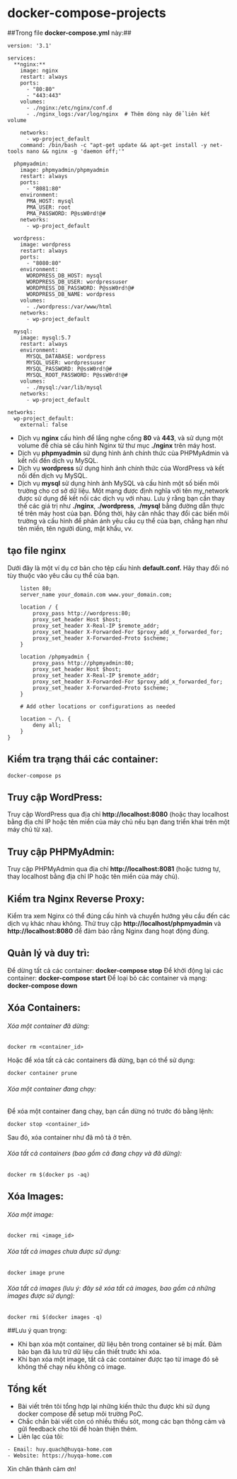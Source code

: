 # docker-compose-projects
##Trong file **docker-compose.yml** này:##
```
version: '3.1'

services:
  **nginx:**
    image: nginx
    restart: always
    ports:
      - "80:80"
      - "443:443"
    volumes:
      - ./nginx:/etc/nginx/conf.d
      - ./nginx_logs:/var/log/nginx  # Thêm dòng này để liên kết volume

    networks:
      - wp-project_default
    command: /bin/bash -c "apt-get update && apt-get install -y net-tools nano && nginx -g 'daemon off;'"

  phpmyadmin:
    image: phpmyadmin/phpmyadmin
    restart: always
    ports:
      - "8081:80"
    environment:
      PMA_HOST: mysql
      PMA_USER: root
      PMA_PASSWORD: P@ssW0rd!@#
    networks:
      - wp-project_default

  wordpress:
    image: wordpress
    restart: always
    ports:
      - "8080:80"
    environment:
      WORDPRESS_DB_HOST: mysql
      WORDPRESS_DB_USER: wordpressuser
      WORDPRESS_DB_PASSWORD: P@ssW0rd!@#
      WORDPRESS_DB_NAME: wordpress
    volumes:
      - ./wordpress:/var/www/html
    networks:
      - wp-project_default

  mysql:
    image: mysql:5.7
    restart: always
    environment:
      MYSQL_DATABASE: wordpress
      MYSQL_USER: wordpressuser
      MYSQL_PASSWORD: P@ssW0rd!@#
      MYSQL_ROOT_PASSWORD: P@ssW0rd!@#
    volumes:
      - ./mysql:/var/lib/mysql
    networks:
      - wp-project_default

networks:
  wp-project_default:
    external: false
```
- Dịch vụ **nginx** cấu hình để lắng nghe cổng **80** và **443**, và sử dụng một volume để chia sẻ cấu hình Nginx từ thư mục **./nginx** trên máy host.
- Dịch vụ **phpmyadmin** sử dụng hình ảnh chính thức của PHPMyAdmin và kết nối đến dịch vụ MySQL.
- Dịch vụ **wordpress** sử dụng hình ảnh chính thức của WordPress và kết nối đến dịch vụ MySQL.
- Dịch vụ **mysql** sử dụng hình ảnh MySQL và cấu hình một số biến môi trường cho cơ sở dữ liệu.
Một mạng được định nghĩa với tên my_network được sử dụng để kết nối các dịch vụ với nhau.
Lưu ý rằng bạn cần thay thế các giá trị như **./nginx**, **./wordpress**, **./mysql** bằng đường dẫn thực tế trên máy host của bạn. Đồng thời, hãy cân nhắc thay đổi các biến môi trường và cấu hình để phản ánh yêu cầu cụ thể của bạn, chẳng hạn như tên miền, tên người dùng, mật khẩu, vv.
## tạo file nginx 
Dưới đây là một ví dụ cơ bản cho tệp cấu hình **default.conf.** Hãy thay đổi nó tùy thuộc vào yêu cầu cụ thể của bạn.
```server {
    listen 80;
    server_name your_domain.com www.your_domain.com;

    location / {
        proxy_pass http://wordpress:80;
        proxy_set_header Host $host;
        proxy_set_header X-Real-IP $remote_addr;
        proxy_set_header X-Forwarded-For $proxy_add_x_forwarded_for;
        proxy_set_header X-Forwarded-Proto $scheme;
    }

    location /phpmyadmin {
        proxy_pass http://phpmyadmin:80;
        proxy_set_header Host $host;
        proxy_set_header X-Real-IP $remote_addr;
        proxy_set_header X-Forwarded-For $proxy_add_x_forwarded_for;
        proxy_set_header X-Forwarded-Proto $scheme;
    }

    # Add other locations or configurations as needed

    location ~ /\. {
        deny all;
    }
}
```
## Kiểm tra trạng thái các container:
```docker-compose ps```
## Truy cập WordPress:
Truy cập WordPress qua địa chỉ **http://localhost:8080** (hoặc thay localhost bằng địa chỉ IP hoặc tên miền của máy chủ nếu bạn đang triển khai trên một máy chủ từ xa).
## Truy cập PHPMyAdmin:
Truy cập PHPMyAdmin qua địa chỉ **http://localhost:8081** (hoặc tương tự, thay localhost bằng địa chỉ IP hoặc tên miền của máy chủ).
## Kiểm tra Nginx Reverse Proxy:
Kiểm tra xem Nginx có thể đúng cấu hình và chuyển hướng yêu cầu đến các dịch vụ khác nhau không. Thử truy cập **http://localhost/phpmyadmin** và **http://localhost:8080** để đảm bảo rằng Nginx đang hoạt động đúng.
## Quản lý và duy trì:
Để dừng tất cả các container: **docker-compose stop**
Để khởi động lại các container: **docker-compose start**
Để loại bỏ các container và mạng: **docker-compose down**
## Xóa Containers:
###### Xóa một container đã dừng:
```
docker rm <container_id>
```
Hoặc để xóa tất cả các containers đã dừng, bạn có thể sử dụng:
```
docker container prune
```
###### Xóa một container đang chạy:
Để xóa một container đang chạy, bạn cần dừng nó trước đó bằng lệnh:
```
docker stop <container_id>
```
Sau đó, xóa container như đã mô tả ở trên.
###### Xóa tất cả containers (bao gồm cả đang chạy và đã dừng):
```
docker rm $(docker ps -aq)
```
## Xóa Images:
###### Xóa một image:
```
docker rmi <image_id>
```
###### Xóa tất cả images chưa được sử dụng:
```
docker image prune
```
###### Xóa tất cả images (lưu ý: đây sẽ xóa tất cả images, bao gồm cả những images được sử dụng):
```
docker rmi $(docker images -q)
```
##Lưu ý quan trọng:
- Khi bạn xóa một container, dữ liệu bên trong container sẽ bị mất. Đảm bảo bạn đã lưu trữ dữ liệu cần thiết trước khi xóa.
- Khi bạn xóa một image, tất cả các container được tạo từ image đó sẽ không thể chạy nếu không có image.
## Tổng kết
- Bài viết trên tôi tổng hợp lại những kiến thức thu được khi sử dụng docker compose để setup môi trường PoC.
- Chắc chắn bài viết còn có nhiều thiếu sót, mong các bạn thông cảm và gửi feedback cho tôi để hoàn thiện thêm.
- Liên lạc của tôi:
```
- Email: huy.quach@huyqa-home.com
- Website: https://huyqa-home.com
```
Xin chân thành cảm ơn!
